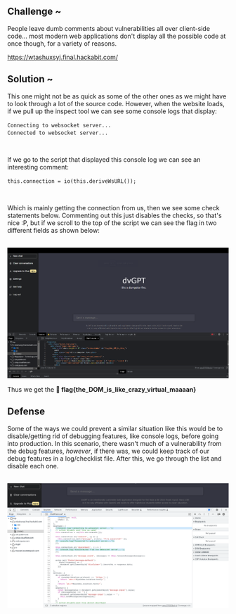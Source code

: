 ## Challenge ~
People leave dumb comments about vulnerabilities all over client-side code... most modern web applications don't display all the possible code at once though, for a variety of reasons.

https://wtashuxsyj.final.hackabit.com/

## Solution ~
This one might not be as quick as some of the other ones as we might have to look through a lot of the source code. However, when the website loads, if we pull up the inspect tool we can see some console logs that display:
<br>

`Connecting to websocket server...`
<br>
`Connected to websocket server...`

<br>

If we go to the script that displayed this console log we can see an interesting comment:
<br>

`this.connection = io(this.deriveWsURL());`

<br>

Which is mainly getting the connection from us, then we see some check statements below. Commenting out this just disables the checks, so that's nice :P, but if we scroll to the top of the script we can see the flag in two different fields as shown below:

<br>
  <img src="../Assets/consoleLog.png" alt="Inspect Flag" width="auto" height="auto">
<br>

Thus we get the <b>🚩 flag{the_DOM_is_like_crazy_virtual_maaaan}</b>

## Defense
Some of the ways we could prevent a similar situation like this would be to disable/getting rid of debugging features, like console logs, before going into production. In this scenario, there wasn't much of a vulnerability from the debug features, <i>however</i>, if there was, we could keep track of our debug features in a log/checklist file. After this, we go through the list and disable each one.

<br>

<img src="../Assets/htmlChange.png" alt="Change">
